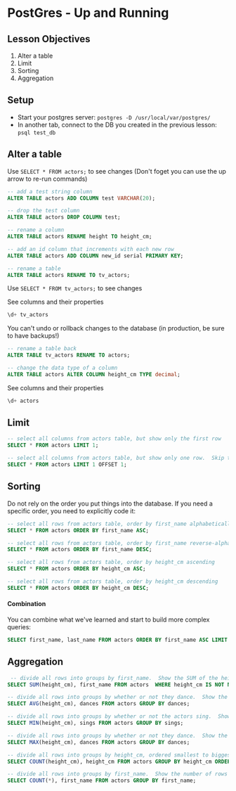 # PostGres - Up and Running

<!--SEI1 4:33 -->

## Lesson Objectives

1. Alter a table
1. Limit
1. Sorting
1. Aggregation

## Setup

- Start your postgres server: `postgres -D /usr/local/var/postgres/`
- In another tab, connect to the DB you created in the previous lesson: `psql test_db`

## Alter a table

Use `SELECT * FROM actors;` to see changes (Don't foget you can use the up arrow to re-run commands)

```sql
-- add a test string column
ALTER TABLE actors ADD COLUMN test VARCHAR(20);

-- drop the test column
ALTER TABLE actors DROP COLUMN test;

-- rename a column
ALTER TABLE actors RENAME height TO height_cm;

-- add an id column that increments with each new row
ALTER TABLE actors ADD COLUMN new_id serial PRIMARY KEY;

-- rename a table
ALTER TABLE actors RENAME TO tv_actors;
```

Use `SELECT * FROM tv_actors;` to see changes

See columns and their properties

```sql
\d+ tv_actors
```

You can't undo or rollback changes to the database (in production, be sure to have backups!)

```sql
-- rename a table back
ALTER TABLE tv_actors RENAME TO actors;
```

```sql
-- change the data type of a column
ALTER TABLE actors ALTER COLUMN height_cm TYPE decimal;
```

See columns and their properties

```sql
\d+ actors
```

## Limit

```sql
-- select all columns from actors table, but show only the first row
SELECT * FROM actors LIMIT 1;

-- select all columns from actors table, but show only one row.  Skip the first row
SELECT * FROM actors LIMIT 1 OFFSET 1;
```

## Sorting

Do not rely on the order you put things into the database. If you need a specific order, you need to explicitly code it:

```sql
-- select all rows from actors table, order by first_name alphabetically
SELECT * FROM actors ORDER BY first_name ASC;

-- select all rows from actors table, order by first_name reverse-alphabetically
SELECT * FROM actors ORDER BY first_name DESC;

-- select all rows from actors table, order by height_cm ascending
SELECT * FROM actors ORDER BY height_cm ASC;

-- select all rows from actors table, order by height_cm descending
SELECT * FROM actors ORDER BY height_cm DESC;
```

#### Combination

You can combine what we've learned and start to build more complex queries:

```sql
SELECT first_name, last_name FROM actors ORDER BY first_name ASC LIMIT 5 OFFSET 2;
```

## Aggregation

```sql
 -- divide all rows into groups by first_name.  Show the SUM of the height of each group.  Also show the first_name of each group
SELECT SUM(height_cm), first_name FROM actors  WHERE height_cm IS NOT NULL GROUP BY first_name;

-- divide all rows into groups by whether or not they dance.  Show the AVG of the height of each group.  Also show the dances property of each group
SELECT AVG(height_cm), dances FROM actors GROUP BY dances;

-- divide all rows into groups by whether or not the actors sing.  Show the MIN of the height of each group.  Also show the sings property of each group
SELECT MIN(height_cm), sings FROM actors GROUP BY sings;

-- divide all rows into groups by whether or not they dance.  Show the MAX of the height of each group.  Also show the dances property of each group
SELECT MAX(height_cm), dances FROM actors GROUP BY dances;

-- divide all rows into groups by height_cm, ordered smallest to biggest.  Show how many rows have a value in the height_cm column.  Also show the height_cm of each group
SELECT COUNT(height_cm), height_cm FROM actors GROUP BY height_cm ORDER BY height_cm ASC;

-- divide all rows into groups by first_name.  Show the number of rows in each group.  Also show the first_name of each group
SELECT COUNT(*), first_name FROM actors GROUP BY first_name;
```

<!--SEI1 5:06 -->
